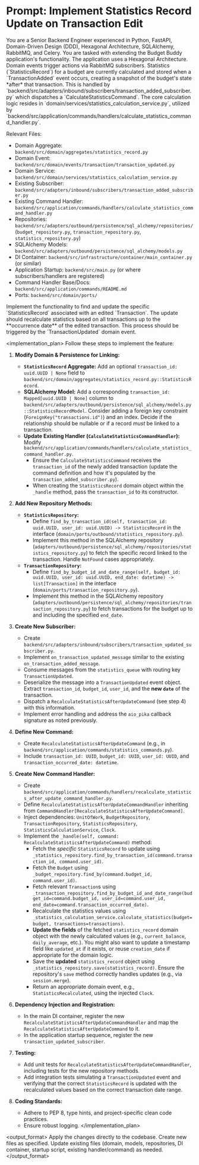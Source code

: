 # Prompt: Implement Statistics Record Update on Transaction Edit

<role>
You are a Senior Backend Engineer experienced in Python, FastAPI, Domain-Driven Design (DDD), Hexagonal Architecture, SQLAlchemy, RabbitMQ, and Celery. You are tasked with extending the Budget Buddy application's functionality.
</role>

<context>
The application uses a Hexagonal Architecture. Domain events trigger actions via RabbitMQ subscribers. Statistics (`StatisticsRecord`) for a budget are currently calculated and stored when a `TransactionAdded` event occurs, creating a snapshot of the budget's state *after* that transaction. This is handled by `backend/src/adapters/inbound/subscribers/transaction_added_subscriber.py` which dispatches a `CalculateStatisticsCommand`. The core calculation logic resides in `domain/services/statistics_calculation_service.py`, utilized by `backend/src/application/commands/handlers/calculate_statistics_command_handler.py`.

Relevant Files:
- Domain Aggregate: `backend/src/domain/aggregates/statistics_record.py`
- Domain Event: `backend/src/domain/events/transaction/transaction_updated.py`
- Domain Service: `backend/src/domain/services/statistics_calculation_service.py`
- Existing Subscriber: `backend/src/adapters/inbound/subscribers/transaction_added_subscriber.py`
- Existing Command Handler: `backend/src/application/commands/handlers/calculate_statistics_command_handler.py`
- Repositories: `backend/src/adapters/outbound/persistence/sql_alchemy/repositories/` (`budget_repository.py`, `transaction_repository.py`, `statistics_repository.py`)
- SQLAlchemy Models: `backend/src/adapters/outbound/persistence/sql_alchemy/models.py`
- DI Container: `backend/src/infrastructure/container/main_container.py` (or similar)
- Application Startup: `backend/src/main.py` (or where subscribers/handlers are registered)
- Command Handler Base/Docs: `backend/src/application/commands/README.md`
- Ports: `backend/src/domain/ports/`
</context>

<task>
Implement the functionality to find and update the specific `StatisticsRecord` associated with an edited `Transaction`. The update should recalculate statistics based on all transactions up to the **occurrence date** of the edited transaction. This process should be triggered by the `TransactionUpdated` domain event.
</task>

<implementation_plan>
Follow these steps to implement the feature:

1.  **Modify Domain & Persistence for Linking:**
    *   **`StatisticsRecord` Aggregate:** Add an optional `transaction_id: uuid.UUID | None` field to `backend/src/domain/aggregates/statistics_record.py::StatisticsRecord`.
    *   **SQLAlchemy Model:** Add a corresponding `transaction_id: Mapped[uuid.UUID | None]` column to `backend/src/adapters/outbound/persistence/sql_alchemy/models.py::StatisticsRecordModel`. Consider adding a foreign key constraint (`ForeignKey("transactions.id")`) and an index. Decide if the relationship should be nullable or if a record *must* be linked to a transaction.
    *   **Update Existing Handler (`CalculateStatisticsCommandHandler`):** Modify `backend/src/application/commands/handlers/calculate_statistics_command_handler.py`.
        *   Ensure the `CalculateStatisticsCommand` receives the `transaction_id` of the newly added transaction (update the command definition and how it's populated by the `transaction_added_subscriber.py`).
        *   When creating the `StatisticsRecord` domain object within the `_handle` method, pass the `transaction_id` to its constructor.

2.  **Add New Repository Methods:**
    *   **`StatisticsRepository`:**
        *   Define `find_by_transaction_id(self, transaction_id: uuid.UUID, user_id: uuid.UUID) -> StatisticsRecord` in the interface (`domain/ports/outbound/statistics_repository.py`).
        *   Implement this method in the SQLAlchemy repository (`adapters/outbound/persistence/sql_alchemy/repositories/statistics_repository.py`) to fetch the specific record linked to the transaction. Handle `NotFound` cases appropriately.
    *   **`TransactionRepository`:**
        *   Define `find_by_budget_id_and_date_range(self, budget_id: uuid.UUID, user_id: uuid.UUID, end_date: datetime) -> list[Transaction]` in the interface (`domain/ports/transaction_repository.py`).
        *   Implement this method in the SQLAlchemy repository (`adapters/outbound/persistence/sql_alchemy/repositories/transaction_repository.py`) to fetch transactions for the budget up to and including the specified `end_date`.

3.  **Create New Subscriber:**
    *   Create `backend/src/adapters/inbound/subscribers/transaction_updated_subscriber.py`.
    *   Implement `on_transaction_updated_message` similar to the existing `on_transaction_added_message`.
    *   Consume messages from the `statistics_queue` with routing key `TransactionUpdated`.
    *   Deserialize the message into a `TransactionUpdated` event object. Extract `transaction_id`, `budget_id`, `user_id`, and the **new `date`** of the transaction.
    *   Dispatch a `RecalculateStatisticsAfterUpdateCommand` (see step 4) with this information.
    *   Implement error handling and address the `aio_pika` callback signature as noted previously.

4.  **Define New Command:**
    *   Create `RecalculateStatisticsAfterUpdateCommand` (e.g., in `backend/src/application/commands/statistics_commands.py`).
    *   Include `transaction_id: UUID`, `budget_id: UUID`, `user_id: UUID`, and `transaction_occurred_date: datetime`.

5.  **Create New Command Handler:**
    *   Create `backend/src/application/commands/handlers/recalculate_statistics_after_update_command_handler.py`.
    *   Define `RecalculateStatisticsAfterUpdateCommandHandler` inheriting from `CommandHandler[RecalculateStatisticsAfterUpdateCommand]`.
    *   Inject dependencies: `UnitOfWork`, `BudgetRepository`, `TransactionRepository`, `StatisticsRepository`, `StatisticsCalculationService`, `Clock`.
    *   Implement the `_handle(self, command: RecalculateStatisticsAfterUpdateCommand)` method:
        *   Fetch the *specific* `StatisticsRecord` to update using `_statistics_repository.find_by_transaction_id(command.transaction_id, command.user_id)`.
        *   Fetch the `Budget` using `_budget_repository.find_by(command.budget_id, command.user_id)`.
        *   Fetch relevant `Transaction`s using `_transaction_repository.find_by_budget_id_and_date_range(budget_id=command.budget_id, user_id=command.user_id, end_date=command.transaction_occurred_date)`.
        *   Recalculate the statistics values using `_statistics_calculation_service.calculate_statistics(budget=budget, transactions=transactions)`.
        *   **Update the fields** of the fetched `statistics_record` domain object with the newly calculated values (e.g., `current_balance`, `daily_average`, etc.). You might also want to update a timestamp field like `updated_at` if it exists, or reuse `creation_date` if appropriate for the domain logic.
        *   Save the **updated** `statistics_record` object using `_statistics_repository.save(statistics_record)`. Ensure the repository's `save` method correctly handles updates (e.g., via `session.merge`).
        *   Return an appropriate domain event, e.g., `StatisticsRecalculated`, using the injected `Clock`.

6.  **Dependency Injection and Registration:**
    *   In the main DI container, register the new `RecalculateStatisticsAfterUpdateCommandHandler` and map the `RecalculateStatisticsAfterUpdateCommand` to it.
    *   In the application startup sequence, register the new `transaction_updated_subscriber`.

7.  **Testing:**
    *   Add unit tests for `RecalculateStatisticsAfterUpdateCommandHandler`, including tests for the new repository methods.
    *   Add integration tests simulating a `TransactionUpdated` event and verifying that the correct `StatisticsRecord` is updated with the recalculated values based on the correct transaction date range.

8.  **Coding Standards:**
    *   Adhere to PEP 8, type hints, and project-specific clean code practices.
    *   Ensure robust logging.
</implementation_plan>

<output_format>
Apply the changes directly to the codebase. Create new files as specified. Update existing files (domain, models, repositories, DI container, startup script, existing handler/command) as needed.
</output_format>
